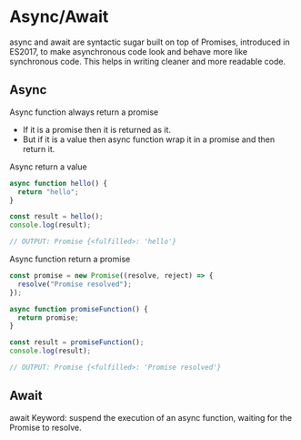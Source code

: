 # Async/Await

async and await are syntactic sugar built on top of Promises, introduced in
ES2017, to make asynchronous code look and behave more like synchronous code.
This helps in writing cleaner and more readable code.

## Async

Async function always return a promise

- If it is a promise then it is returned as it.
- But if it is a value then async function wrap it in a promise and then return it.

Async return a value

```js
async function hello() {
  return "hello";
}

const result = hello();
console.log(result);

// OUTPUT: Promise {<fulfilled>: 'hello'}
```

Async function return a promise

```js
const promise = new Promise((resolve, reject) => {
  resolve("Promise resolved");
});

async function promiseFunction() {
  return promise;
}

const result = promiseFunction();
console.log(result);

// OUTPUT: Promise {<fulfilled>: 'Promise resolved'}
```

## Await

await Keyword: suspend the execution of an async function, waiting for the Promise to resolve.
